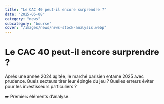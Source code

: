 ```yaml
---
title: "Le CAC 40 peut-il encore surprendre ?"
date: "2025-05-08"
category: "news"
subcategory: "bourse"
cover: "/images/news/news-stock-analysis.webp"
---
```


# Le CAC 40 peut-il encore surprendre ?

Après une année 2024 agitée, le marché parisien entame 2025 avec prudence. Quels secteurs tirer leur épingle du jeu ? Quelles erreurs éviter pour les investisseurs particuliers ?

➡️ Premiers éléments d’analyse.
